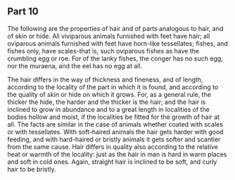 ## Part 10

The following are the properties of hair and of parts analogous to hair, and of skin or hide.
All viviparous animals furnished with feet have hair; all oviparous animals furnished with feet have horn-like tessellates; fishes, and fishes only, have scales-that is, such oviparous fishes as have the crumbling egg or roe.
For of the lanky fishes, the conger has no such egg, nor the muraena, and the eel has no egg at all.

The hair differs in the way of thickness and fineness, and of length, according to the locality of the part in which it is found, and according to the quality of skin or hide on which it grows.
For, as a general rule, the thicker the hide, the harder and the thicker is the hair; and the hair is inclined to grow in abundance and to a great length in localities of the bodies hollow and moist, if the localities be fitted for the growth of hair at all.
The facts are similar in the case of animals whether coated with scales or with tessellates.
With soft-haired animals the hair gets harder with good feeding, and with hard-haired or bristly animals it gets softer and scantier from the same cause.
Hair differs in quality also according to the relative heat or warmth of the locality: just as the hair in man is hard in warm places and soft in cold ones.
Again, straight hair is inclined to be soft, and curly hair to be bristly.


